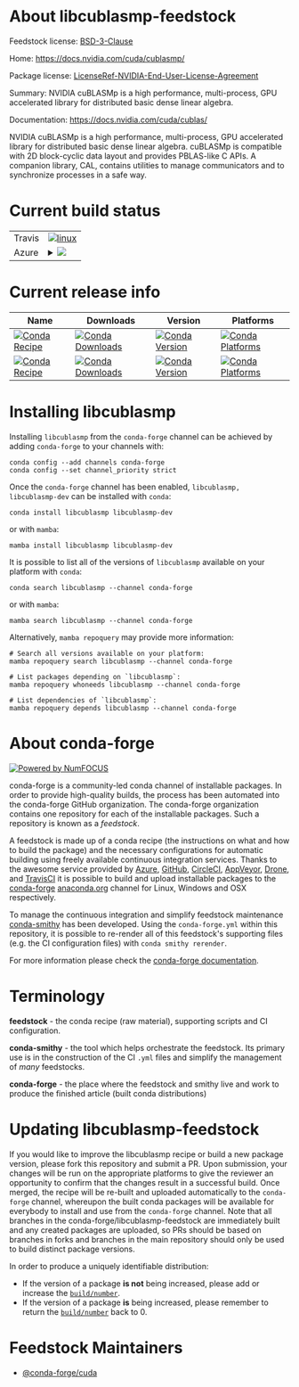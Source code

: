 About libcublasmp-feedstock
===========================

Feedstock license: [BSD-3-Clause](https://github.com/conda-forge/libcublasmp-feedstock/blob/main/LICENSE.txt)

Home: https://docs.nvidia.com/cuda/cublasmp/

Package license: [LicenseRef-NVIDIA-End-User-License-Agreement](https://docs.nvidia.com/cuda/cublasmp/license/index.html)

Summary: NVIDIA cuBLASMp is a high performance, multi-process, GPU accelerated library for distributed basic dense linear algebra.

Documentation: https://docs.nvidia.com/cuda/cublas/

NVIDIA cuBLASMp is a high performance, multi-process, GPU accelerated library for distributed basic dense linear algebra.
cuBLASMp is compatible with 2D block-cyclic data layout and provides PBLAS-like C APIs.
A companion library, CAL, contains utilities to manage communicators and to synchronize processes in a safe way.


Current build status
====================


<table><tr>
    <td>Travis</td>
    <td>
      <a href="https://app.travis-ci.com/conda-forge/libcublasmp-feedstock">
        <img alt="linux" src="https://img.shields.io/travis/com/conda-forge/libcublasmp-feedstock/main.svg?label=Linux">
      </a>
    </td>
  </tr>
    
  <tr>
    <td>Azure</td>
    <td>
      <details>
        <summary>
          <a href="https://dev.azure.com/conda-forge/feedstock-builds/_build/latest?definitionId=23385&branchName=main">
            <img src="https://dev.azure.com/conda-forge/feedstock-builds/_apis/build/status/libcublasmp-feedstock?branchName=main">
          </a>
        </summary>
        <table>
          <thead><tr><th>Variant</th><th>Status</th></tr></thead>
          <tbody><tr>
              <td>linux_64_c_compiler_version11cuda_compilernvcccuda_compiler_version11.8cxx_compiler_version11</td>
              <td>
                <a href="https://dev.azure.com/conda-forge/feedstock-builds/_build/latest?definitionId=23385&branchName=main">
                  <img src="https://dev.azure.com/conda-forge/feedstock-builds/_apis/build/status/libcublasmp-feedstock?branchName=main&jobName=linux&configuration=linux%20linux_64_c_compiler_version11cuda_compilernvcccuda_compiler_version11.8cxx_compiler_version11" alt="variant">
                </a>
              </td>
            </tr><tr>
              <td>linux_64_c_compiler_version12cuda_compilercuda-nvcccuda_compiler_version12.0cxx_compiler_version12</td>
              <td>
                <a href="https://dev.azure.com/conda-forge/feedstock-builds/_build/latest?definitionId=23385&branchName=main">
                  <img src="https://dev.azure.com/conda-forge/feedstock-builds/_apis/build/status/libcublasmp-feedstock?branchName=main&jobName=linux&configuration=linux%20linux_64_c_compiler_version12cuda_compilercuda-nvcccuda_compiler_version12.0cxx_compiler_version12" alt="variant">
                </a>
              </td>
            </tr><tr>
              <td>linux_aarch64_c_compiler_version11cuda_compilernvcccuda_compiler_version11.8cxx_compiler_version11</td>
              <td>
                <a href="https://dev.azure.com/conda-forge/feedstock-builds/_build/latest?definitionId=23385&branchName=main">
                  <img src="https://dev.azure.com/conda-forge/feedstock-builds/_apis/build/status/libcublasmp-feedstock?branchName=main&jobName=linux&configuration=linux%20linux_aarch64_c_compiler_version11cuda_compilernvcccuda_compiler_version11.8cxx_compiler_version11" alt="variant">
                </a>
              </td>
            </tr><tr>
              <td>linux_aarch64_c_compiler_version12cuda_compilercuda-nvcccuda_compiler_version12.0cxx_compiler_version12</td>
              <td>
                <a href="https://dev.azure.com/conda-forge/feedstock-builds/_build/latest?definitionId=23385&branchName=main">
                  <img src="https://dev.azure.com/conda-forge/feedstock-builds/_apis/build/status/libcublasmp-feedstock?branchName=main&jobName=linux&configuration=linux%20linux_aarch64_c_compiler_version12cuda_compilercuda-nvcccuda_compiler_version12.0cxx_compiler_version12" alt="variant">
                </a>
              </td>
            </tr>
          </tbody>
        </table>
      </details>
    </td>
  </tr>
</table>

Current release info
====================

| Name | Downloads | Version | Platforms |
| --- | --- | --- | --- |
| [![Conda Recipe](https://img.shields.io/badge/recipe-libcublasmp-green.svg)](https://anaconda.org/conda-forge/libcublasmp) | [![Conda Downloads](https://img.shields.io/conda/dn/conda-forge/libcublasmp.svg)](https://anaconda.org/conda-forge/libcublasmp) | [![Conda Version](https://img.shields.io/conda/vn/conda-forge/libcublasmp.svg)](https://anaconda.org/conda-forge/libcublasmp) | [![Conda Platforms](https://img.shields.io/conda/pn/conda-forge/libcublasmp.svg)](https://anaconda.org/conda-forge/libcublasmp) |
| [![Conda Recipe](https://img.shields.io/badge/recipe-libcublasmp--dev-green.svg)](https://anaconda.org/conda-forge/libcublasmp-dev) | [![Conda Downloads](https://img.shields.io/conda/dn/conda-forge/libcublasmp-dev.svg)](https://anaconda.org/conda-forge/libcublasmp-dev) | [![Conda Version](https://img.shields.io/conda/vn/conda-forge/libcublasmp-dev.svg)](https://anaconda.org/conda-forge/libcublasmp-dev) | [![Conda Platforms](https://img.shields.io/conda/pn/conda-forge/libcublasmp-dev.svg)](https://anaconda.org/conda-forge/libcublasmp-dev) |

Installing libcublasmp
======================

Installing `libcublasmp` from the `conda-forge` channel can be achieved by adding `conda-forge` to your channels with:

```
conda config --add channels conda-forge
conda config --set channel_priority strict
```

Once the `conda-forge` channel has been enabled, `libcublasmp, libcublasmp-dev` can be installed with `conda`:

```
conda install libcublasmp libcublasmp-dev
```

or with `mamba`:

```
mamba install libcublasmp libcublasmp-dev
```

It is possible to list all of the versions of `libcublasmp` available on your platform with `conda`:

```
conda search libcublasmp --channel conda-forge
```

or with `mamba`:

```
mamba search libcublasmp --channel conda-forge
```

Alternatively, `mamba repoquery` may provide more information:

```
# Search all versions available on your platform:
mamba repoquery search libcublasmp --channel conda-forge

# List packages depending on `libcublasmp`:
mamba repoquery whoneeds libcublasmp --channel conda-forge

# List dependencies of `libcublasmp`:
mamba repoquery depends libcublasmp --channel conda-forge
```


About conda-forge
=================

[![Powered by
NumFOCUS](https://img.shields.io/badge/powered%20by-NumFOCUS-orange.svg?style=flat&colorA=E1523D&colorB=007D8A)](https://numfocus.org)

conda-forge is a community-led conda channel of installable packages.
In order to provide high-quality builds, the process has been automated into the
conda-forge GitHub organization. The conda-forge organization contains one repository
for each of the installable packages. Such a repository is known as a *feedstock*.

A feedstock is made up of a conda recipe (the instructions on what and how to build
the package) and the necessary configurations for automatic building using freely
available continuous integration services. Thanks to the awesome service provided by
[Azure](https://azure.microsoft.com/en-us/services/devops/), [GitHub](https://github.com/),
[CircleCI](https://circleci.com/), [AppVeyor](https://www.appveyor.com/),
[Drone](https://cloud.drone.io/welcome), and [TravisCI](https://travis-ci.com/)
it is possible to build and upload installable packages to the
[conda-forge](https://anaconda.org/conda-forge) [anaconda.org](https://anaconda.org/)
channel for Linux, Windows and OSX respectively.

To manage the continuous integration and simplify feedstock maintenance
[conda-smithy](https://github.com/conda-forge/conda-smithy) has been developed.
Using the ``conda-forge.yml`` within this repository, it is possible to re-render all of
this feedstock's supporting files (e.g. the CI configuration files) with ``conda smithy rerender``.

For more information please check the [conda-forge documentation](https://conda-forge.org/docs/).

Terminology
===========

**feedstock** - the conda recipe (raw material), supporting scripts and CI configuration.

**conda-smithy** - the tool which helps orchestrate the feedstock.
                   Its primary use is in the construction of the CI ``.yml`` files
                   and simplify the management of *many* feedstocks.

**conda-forge** - the place where the feedstock and smithy live and work to
                  produce the finished article (built conda distributions)


Updating libcublasmp-feedstock
==============================

If you would like to improve the libcublasmp recipe or build a new
package version, please fork this repository and submit a PR. Upon submission,
your changes will be run on the appropriate platforms to give the reviewer an
opportunity to confirm that the changes result in a successful build. Once
merged, the recipe will be re-built and uploaded automatically to the
`conda-forge` channel, whereupon the built conda packages will be available for
everybody to install and use from the `conda-forge` channel.
Note that all branches in the conda-forge/libcublasmp-feedstock are
immediately built and any created packages are uploaded, so PRs should be based
on branches in forks and branches in the main repository should only be used to
build distinct package versions.

In order to produce a uniquely identifiable distribution:
 * If the version of a package **is not** being increased, please add or increase
   the [``build/number``](https://docs.conda.io/projects/conda-build/en/latest/resources/define-metadata.html#build-number-and-string).
 * If the version of a package **is** being increased, please remember to return
   the [``build/number``](https://docs.conda.io/projects/conda-build/en/latest/resources/define-metadata.html#build-number-and-string)
   back to 0.

Feedstock Maintainers
=====================

* [@conda-forge/cuda](https://github.com/orgs/conda-forge/teams/cuda/)

